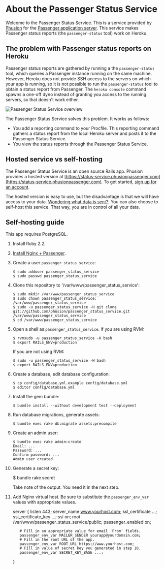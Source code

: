 # About the Passenger Status Service

Welcome to the Passenger Status Service. This is a service provided by [Phusion](http://www.phusion.nl/) for the [Passenger application server](https://www.phusionpassenger.com/). This service makes Passenger status reports (the `passenger-status` tool) work on Heroku.

## The problem with Passenger status reports on Heroku

Passenger status reports are gathered by running a the `passenger-status` tool, which queries a Passenger instance running on the same machine. However, Heroku does not provide SSH access to the servers on which your app is running, so it is not possible to run the `passenger-status` tool to obtain a status report from Passenger. The `heroku console` command spawns a one-off dyno instead of granting you access to the running servers, so that doesn't work either.

![Passenger Status Service overview](https://raw.githubusercontent.com/phusion/passenger_status_service/master/app/assets/images/service_overview.png)

The Passenger Status Service solves this problem. It works as follows:

 * You add a reporting command to your Procfile. This reporting command gathers a status report from the local Heroku server and posts it to the Passenger Status Service.
 * You view the status reports through the Passenger Status Service.

## Hosted service vs self-hosting

The Passenger Status Service is an open source Rails app. Phusion provides a hosted version at [https://status-service.phusionpassenger.com](https://status-service.phusionpassenger.com). To get started, [sign up for an account](https://status-service.phusionpassenger.com/users/sign_up).

The hosted version is easy to use, but the disadvantage is that we will have access to your data. [Wondering what data is sent?](https://status-service.phusionpassenger.com/faq#what_data). You can also choose to self-host this service. That way, you are in control of all your data.

## Self-hosting guide

This app requires PostgreSQL.

 1. Install Ruby 2.2.
 2. [Install Nginx + Passenger](https://wwww.phusionpassenger.com/).
 3. Create a user `passenger_status_service`:

        $ sudo adduser passenger_status_service
        $ sudo passwd passenger_status_service

 4. Clone this repository to '/var/www/passenger_status_service':

        $ sudo mkdir /var/www/passenger_status_service
        $ sudo chown passenger_status_service: /var/www/passenger_status_service
        $ sudo -u passenger_status_service -H git clone git://github.com/phusion/passenger_status_service.git /var/www/passenger_status_service
        $ cd /var/www/passenger_status_service

 5. Open a shell as `passenger_status_service`. If you are using RVM:

        $ rvmsudo -u passenger_status_service -H bash
        $ export RAILS_ENV=production

    If you are not using RVM:

        $ sudo -u passenger_status_service -H bash
        $ export RAILS_ENV=production

 6. Create a database, edit database configuration:

        $ cp config/database.yml.example config/database.yml
        $ editor config/database.yml

 7. Install the gem bundle:

        $ bundle install --without development test --deployment

 8. Run database migrations, generate assets:

        $ bundle exec rake db:migrate assets:precompile

 9. Create an admin user:

        $ bundle exec rake admin:create
        Email: ...
        Password: ...
        Confirm password: ...
        Admin user created.

 10. Generate a secret key:

        $ bundle rake secret

     Take note of the output. You need it in the next step.

 11. Add Nginx virtual host. Be sure to substitute the `passenger_env_var` values with appropriate values.

        server {
            listen 443;
            server_name www.yourhost.com;
            ssl_certificate ...;
            ssl_certificate_key ...;
            ssl on;
            root /var/www/passenger_status_service/public;
            passenger_enabled on;

            # Fill in an appropriate value for email 'From' fields.
            passenger_env_var MAILER_SENDER yourapp@yourdomain.com;
            # Fill in the root URL of the app.
            passenger_env_var ROOT_URL https://www.yourhost.com;
            # Fill in value of secret key you generated in step 10.
            passenger_env_var SECRET_KEY_BASE ...;
        }
